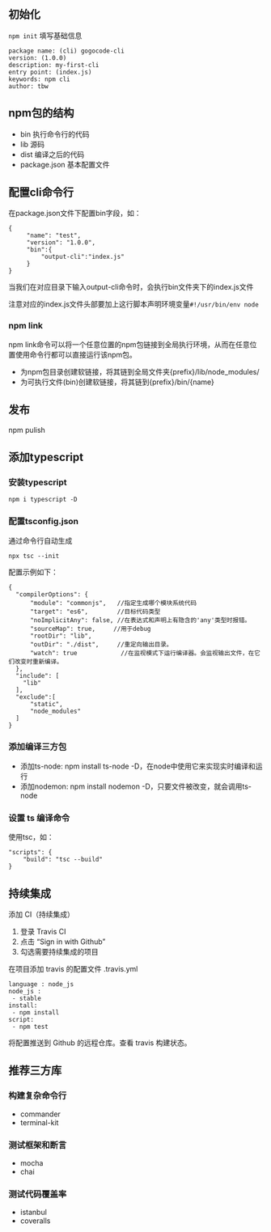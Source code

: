 ## 初始化
`npm init`
填写基础信息
```
package name: (cli) gogocode-cli
version: (1.0.0) 
description: my-first-cli
entry point: (index.js) 
keywords: npm cli
author: tbw
```

## npm包的结构

- bin 执行命令行的代码
- lib 源码
- dist 编译之后的代码
- package.json 基本配置文件

## 配置cli命令行

在package.json文件下配置bin字段，如：
```
{
     "name": "test",
     "version": "1.0.0",
     "bin":{
         "output-cli":"index.js"  
     }
}
```
当我们在对应目录下输入output-cli命令时，会执行bin文件夹下的index.js文件

注意对应的index.js文件头部要加上这行脚本声明环境变量`#!/usr/bin/env node`

### npm link
npm link命令可以将一个任意位置的npm包链接到全局执行环境，从而在任意位置使用命令行都可以直接运行该npm包。
- 为npm包目录创建软链接，将其链到全局文件夹{prefix}/lib/node_modules/<package>
- 为可执行文件(bin)创建软链接，将其链到{prefix}/bin/{name}

## 发布

npm pulish

## 添加typescript

### 安装typescript

`npm i typescript -D`

### 配置tsconfig.json

通过命令行自动生成

`npx tsc --init`

配置示例如下：
```
{
  "compilerOptions": {
      "module": "commonjs",   //指定生成哪个模块系统代码
      "target": "es6",        //目标代码类型
      "noImplicitAny": false, //在表达式和声明上有隐含的'any'类型时报错。
      "sourceMap": true,     //用于debug   
      "rootDir": "lib",      
      "outDir": "./dist",     //重定向输出目录。   
      "watch": true            //在监视模式下运行编译器。会监视输出文件，在它们改变时重新编译。
  },
  "include": [
    "lib"
  ],
  "exclude":[
      "static",
      "node_modules"
  ]
}
```

### 添加编译三方包

- 添加ts-node: npm install ts-node -D，在node中使用它来实现实时编译和运行
- 添加nodemon: npm install nodemon -D，只要文件被改变，就会调用ts-node

### 设置 ts 编译命令

使用tsc，如：
```
"scripts": {
    "build": "tsc --build"
}
```

## 持续集成
添加 CI（持续集成）

1. 登录 Travis CI
2. 点击 “Sign in with Github”
3. 勾选需要持续集成的项目

在项目添加 travis 的配置文件
.travis.yml

```
language : node_js
node_js :
 - stable
install:
 - npm install
script:
 - npm test
```

将配置推送到 Github 的远程仓库。查看 travis 构建状态。

## 推荐三方库

### 构建复杂命令行

- commander
- terminal-kit

### 测试框架和断言

- mocha
- chai

### 测试代码覆盖率

- istanbul
- coveralls

